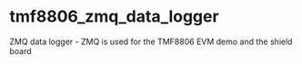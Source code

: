 # tmf8806_zmq_data_logger
ZMQ data logger - ZMQ is used for the TMF8806 EVM demo and the shield board
